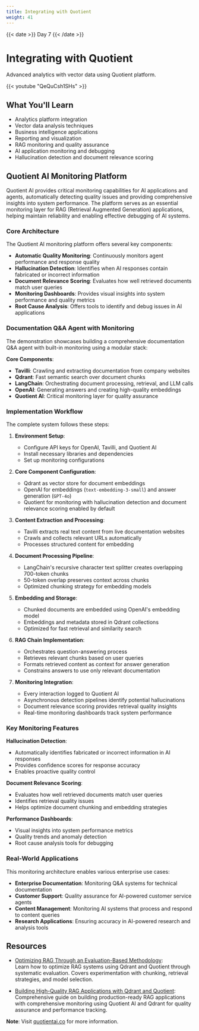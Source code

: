 ```yaml
---
title: Integrating with Quotient
weight: 41
---
```


{{< date >}} Day 7 {{< /date >}}

# Integrating with Quotient

Advanced analytics with vector data using Quotient platform.

{{< youtube "QeQuCsh1SHs" >}}

## What You'll Learn

- Analytics platform integration
- Vector data analysis techniques
- Business intelligence applications
- Reporting and visualization
- RAG monitoring and quality assurance
- AI application monitoring and debugging
- Hallucination detection and document relevance scoring

## Quotient AI Monitoring Platform

Quotient AI provides critical monitoring capabilities for AI applications and agents, automatically detecting quality issues and providing comprehensive insights into system performance. The platform serves as an essential monitoring layer for RAG (Retrieval Augmented Generation) applications, helping maintain reliability and enabling effective debugging of AI systems.

### Core Architecture

The Quotient AI monitoring platform offers several key components:

- **Automatic Quality Monitoring**: Continuously monitors agent performance and response quality
- **Hallucination Detection**: Identifies when AI responses contain fabricated or incorrect information
- **Document Relevance Scoring**: Evaluates how well retrieved documents match user queries
- **Monitoring Dashboards**: Provides visual insights into system performance and quality metrics
- **Root Cause Analysis**: Offers tools to identify and debug issues in AI applications

### Documentation Q&A Agent with Monitoring

The demonstration showcases building a comprehensive documentation Q&A agent with built-in monitoring using a modular stack:

**Core Components**:
- **Tavilli**: Crawling and extracting documentation from company websites
- **Qdrant**: Fast semantic search over document chunks
- **LangChain**: Orchestrating document processing, retrieval, and LLM calls
- **OpenAI**: Generating answers and creating high-quality embeddings
- **Quotient AI**: Critical monitoring layer for quality assurance

### Implementation Workflow

The complete system follows these steps:

1. **Environment Setup**:
   - Configure API keys for OpenAI, Tavilli, and Quotient AI
   - Install necessary libraries and dependencies
   - Set up monitoring configurations

2. **Core Component Configuration**:
   - Qdrant as vector store for document embeddings
   - OpenAI for embeddings (`text-embedding-3-small`) and answer generation (`GPT-4o`)
   - Quotient for monitoring with hallucination detection and document relevance scoring enabled by default

3. **Content Extraction and Processing**:
   - Tavilli extracts real text content from live documentation websites
   - Crawls and collects relevant URLs automatically
   - Processes structured content for embedding

4. **Document Processing Pipeline**:
   - LangChain's recursive character text splitter creates overlapping 700-token chunks
   - 50-token overlap preserves context across chunks
   - Optimized chunking strategy for embedding models

5. **Embedding and Storage**:
   - Chunked documents are embedded using OpenAI's embedding model
   - Embeddings and metadata stored in Qdrant collections
   - Optimized for fast retrieval and similarity search

6. **RAG Chain Implementation**:
   - Orchestrates question-answering process
   - Retrieves relevant chunks based on user queries
   - Formats retrieved content as context for answer generation
   - Constrains answers to use only relevant documentation

7. **Monitoring Integration**:
   - Every interaction logged to Quotient AI
   - Asynchronous detection pipelines identify potential hallucinations
   - Document relevance scoring provides retrieval quality insights
   - Real-time monitoring dashboards track system performance

### Key Monitoring Features

**Hallucination Detection**:
- Automatically identifies fabricated or incorrect information in AI responses
- Provides confidence scores for response accuracy
- Enables proactive quality control

**Document Relevance Scoring**:
- Evaluates how well retrieved documents match user queries
- Identifies retrieval quality issues
- Helps optimize document chunking and embedding strategies

**Performance Dashboards**:
- Visual insights into system performance metrics
- Quality trends and anomaly detection
- Root cause analysis tools for debugging

### Real-World Applications

This monitoring architecture enables various enterprise use cases:

- **Enterprise Documentation**: Monitoring Q&A systems for technical documentation
- **Customer Support**: Quality assurance for AI-powered customer service agents
- **Content Management**: Monitoring AI systems that process and respond to content queries
- **Research Applications**: Ensuring accuracy in AI-powered research and analysis tools

## Resources

- [Optimizing RAG Through an Evaluation-Based Methodology](https://qdrant.tech/articles/rapid-rag-optimization-with-qdrant-and-quotient/):  
  Learn how to optimize RAG systems using Qdrant and Quotient through systematic evaluation. Covers experimentation with chunking, retrieval strategies, and model selection.

- [Building High-Quality RAG Applications with Qdrant and Quotient](https://blog.quotientai.co/building-high-quality-rag-applications-with-qdrant-and-quotient/):  
  Comprehensive guide on building production-ready RAG applications with comprehensive monitoring using Quotient AI and Qdrant for quality assurance and performance tracking.

**Note**: Visit [quotientai.co](https://www.quotientai.co/) for more information.